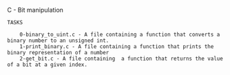 C - Bit manipulation

	TASKS

		0-binary_to_uint.c - A file containing a function that converts a binary number to an unsigned int.
		1-print_binary.c - A file containing a function that prints the binary representation of a number
		2-get_bit.c - A file containing  a function that returns the value of a bit at a given index.

